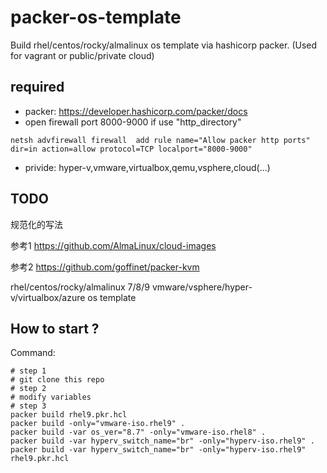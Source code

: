 # packer-os-template
Build rhel/centos/rocky/almalinux os template via hashicorp packer.
(Used for vagrant or public/private cloud)

## required
- packer: https://developer.hashicorp.com/packer/docs
- open firewall port 8000-9000 if use "http_directory"
```shell
netsh advfirewall firewall  add rule name="Allow packer http ports" dir=in action=allow protocol=TCP localport="8000-9000"
```
- privide: hyper-v,vmware,virtualbox,qemu,vsphere,cloud(...)

## TODO

规范化的写法

参考1 https://github.com/AlmaLinux/cloud-images

参考2 https://github.com/goffinet/packer-kvm

rhel/centos/rocky/almalinux 7/8/9 vmware/vsphere/hyper-v/virtualbox/azure os template

## How to start ?
Command: 
```shell
# step 1
# git clone this repo
# step 2
# modify variables
# step 3
packer build rhel9.pkr.hcl
packer build -only="vmware-iso.rhel9" .
packer build -var os_ver="8.7" -only="vmware-iso.rhel8" .
packer build -var hyperv_switch_name="br" -only="hyperv-iso.rhel9" .
packer build -var hyperv_switch_name="br" -only="hyperv-iso.rhel9" rhel9.pkr.hcl

```
